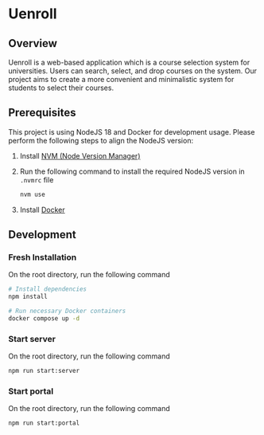# Uenroll

## Overview

Uenroll is a web-based application which is a course selection system for universities. Users can search, select, and drop courses on the system. Our project aims to create a more convenient and minimalistic system for students to select their courses.

## Prerequisites

This project is using NodeJS 18 and Docker for development usage. Please perform the following steps to align the NodeJS version:

1. Install [NVM (Node Version Manager)](https://github.com/nvm-sh/nvm#intro)

2. Run the following command to install the required NodeJS version in `.nvmrc` file

   ```bash
   nvm use
   ```

3. Install [Docker](https://www.docker.com)

## Development

### Fresh Installation

On the root directory, run the following command

```bash
# Install dependencies
npm install

# Run necessary Docker containers
docker compose up -d
```

### Start server

On the root directory, run the following command

```bash
npm run start:server
```

### Start portal

On the root directory, run the following command

```bash
npm run start:portal
```
